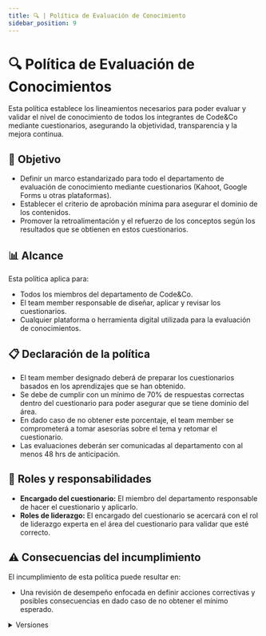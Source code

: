 ```yaml
---
title: 🔍 | Política de Evaluación de Conocimiento
sidebar_position: 9 
---
```


# 🔍 Política de Evaluación de Conocimientos

Esta política establece los lineamientos necesarios para poder evaluar y validar el nivel de conocimiento de todos los integrantes de Code&Co mediante cuestionarios, asegurando la objetividad, transparencia y la mejora continua.

## 🎯 Objetivo

- Definir un marco estandarizado para todo el departamento de evaluación de conocimiento mediante cuestionarios (Kahoot, Google Forms u otras plataformas).  
- Establecer el criterio de aprobación mínima para asegurar el dominio de los contenidos.  
- Promover la retroalimentación y el refuerzo de los conceptos según los resultados que se obtienen en estos cuestionarios.

## 📊 Alcance 

Esta política aplica para:  
- Todos los miembros del departamento de Code&Co.  
- El team member responsable de diseñar, aplicar y revisar los cuestionarios.  
- Cualquier plataforma o herramienta digital utilizada para la evaluación de conocimientos.

## 📋 Declaración de la política
- El team member designado deberá de preparar los cuestionarios basados en los aprendizajes que se han obtenido.  
- Se debe de cumplir con un mínimo de 70% de respuestas correctas dentro del cuestionario para poder asegurar que se tiene dominio del área.  
- En dado caso de no obtener este porcentaje, el team member se comprometerá a tomar asesorías sobre el tema y retomar el cuestionario.  
- Las evaluaciones deberán ser comunicadas al departamento con al menos 48 hrs de anticipación.

## 👥 Roles y responsabilidades 

- **Encargado del cuestionario:** El miembro del departamento responsable de hacer el cuestionario y aplicarlo.  
- **Roles de liderazgo:** El encargado del cuestionario se acercará con el rol de liderazgo experta en el área del cuestionario para validar que esté correcto.

## ⚠️ Consecuencias del incumplimiento

El incumplimiento de esta política puede resultar en:  
- Una revisión de desempeño enfocada en definir acciones correctivas y posibles consecuencias en dado caso de no obtener el mínimo esperado.  

<details>
  <summary>Versiones</summary>
    | **Tipo de versión** | **Descripción** | **Fecha** | **Colaborador** |
    | ------------------- | --------------- | --------- | --------------- |
    | **1.0.0**           | Creación inicial de la política. | 28/05/2025 | Mauricio Anguiano Juárez |
    | **1.0.1**           | Hacer la política más fácil de leer. | 06/06/2025 | Juaj Carlos Calderón García |
</details>